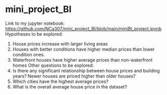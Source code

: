 # mini_project_BI
Link to my jupyter notebook: https://github.com/NCa307/mini_project_BI/blob/main/miniBI_project.ipynb
Hypotheses to be explored:
1) House prices increase with larger living areas
2) Houses with better conditions have higher median prices than lower condition ones.
3) Waterfront houses have higher average prices than non-waterfront homes
Other questions to be explored: 
4) Is there any significant relationship between house prices and building years? Newer houses are priced higher than older houses?
5) Which cities have the highest average prices?
6) What is the overall average house price in the dataset?



